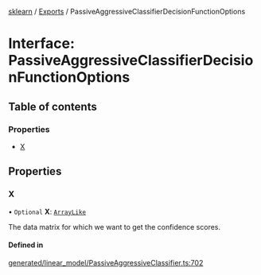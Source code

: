 [sklearn](../readme.md) / [Exports](../modules.md) / PassiveAggressiveClassifierDecisionFunctionOptions

# Interface: PassiveAggressiveClassifierDecisionFunctionOptions

## Table of contents

### Properties

- [X](PassiveAggressiveClassifierDecisionFunctionOptions.md#x)

## Properties

### X

• `Optional` **X**: [`ArrayLike`](../modules.md#arraylike)

The data matrix for which we want to get the confidence scores.

#### Defined in

[generated/linear_model/PassiveAggressiveClassifier.ts:702](https://github.com/transitive-bullshit/scikit-learn-ts/blob/367336a/packages/sklearn/src/generated/linear_model/PassiveAggressiveClassifier.ts#L702)
